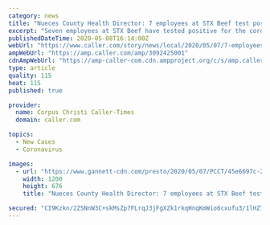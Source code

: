 ```yaml
---
category: news
title: "Nueces County Health Director: 7 employees at STX Beef test positive for COVID-19; 3 in ICU"
excerpt: "Seven employees at STX Beef have tested positive for the coronavirus, and three are currently being hospitalized."
publishedDateTime: 2020-05-08T16:14:00Z
webUrl: "https://www.caller.com/story/news/local/2020/05/07/7-employees-stx-beef-test-positive-covid-19-3-icu/3092425001/"
ampWebUrl: "https://amp.caller.com/amp/3092425001"
cdnAmpWebUrl: "https://amp-caller-com.cdn.ampproject.org/c/s/amp.caller.com/amp/3092425001"
type: article
quality: 115
heat: 115
published: true

provider:
  name: Corpus Christi Caller-Times
  domain: caller.com

topics:
  - New Cases
  - Coronavirus

images:
  - url: "https://www.gannett-cdn.com/presto/2020/05/07/PCCT/45e6697c-2e73-4156-b724-d82980fab792-20200507_SanPatcounty_COVIDtesting_ar_0065.jpg?auto=webp&crop=1305,735,x0,y0&format=pjpg&width=1200"
    width: 1200
    height: 676
    title: "Nueces County Health Director: 7 employees at STX Beef test positive for COVID-19; 3 in ICU"

secured: "CI9Kzkn/2ZSNnW3C+skMsZp7FLrqJ3jFgXZk1rkqHnqKmWio6cxufu3/1lHZ7Rqd7+kLvs0ApvA5IWBsfjQaHUSmC0vevCiX0Ngv4S6Kup4CLc1S0qoGiYcU1noEfnpVI3Yjw6RSTMZ5DmziQa2fkwEi/DuprYdgEMQN7IsbdvjMcRWLMoOJOAyO9TMaNXjYVFFt7zQ9w7E1gAAfQz9FZA4ii2EttQ5XVcORb8gtKS9elDeHKWHRGQRmr0nUCWlMd1l60JgeCK5NVuGoj3LmP8xcImXTBE8eqd0pQt+Ct6PSJZ2YwD7kFTyOulYGphuC9+IEKmL6pNK7DpI6G8XsnS/HuRZojpxGYOyTWjgFcFrNBryadXqhVwJyQDBsy5MGfKFTzs3QXKWPerSf4I5BkhIh8+LjiMC7MlhGyUiZwdZfv4y8j4qFU/pw2hJ2R1QaRIZMie407LJ9xShfnL9BFtNR8aUgfInSxjJCcKMzU08=;ZMWkq3RPwa1/hEbZu+5zUw=="
---
```


